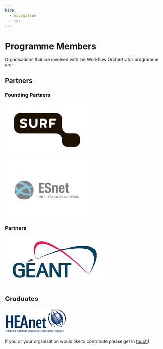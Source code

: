 ```yaml
---
hide:
  - navigation
  - toc
---
```

# Programme Members
Organisations that are involved with the Workflow Orchestrator programme are:

## Partners

### Founding Partners
[![SURF](img/surf-logo.png)](https://surf.nl)
[![ESnet](img/esnet-logo.png)](https://es.net)

### Partners
[![Géant](img/geant-logo.png)](https://geant.org)

## Graduates
[![Heanet](img/HEAnet-Logo.png)](https://www.heanet.ie/)

If you or your organisation would like to contribute please get in [touch](/contact)!
